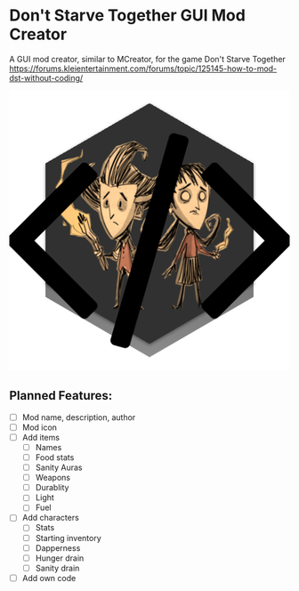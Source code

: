 # Don't Starve Together GUI Mod Creator
A GUI mod creator, similar to MCreator, for the game Don't Starve Together
https://forums.kleientertainment.com/forums/topic/125145-how-to-mod-dst-without-coding/

![logo](https://github.com/decduck3/dstguimodcreator/blob/main/src/resources/dstguimodcreatorlogo.png)

## Planned Features:
- [ ] Mod name, description, author
- [ ] Mod icon
- [ ] Add items
   - [ ] Names
   - [ ] Food stats
   - [ ] Sanity Auras
   - [ ] Weapons
   - [ ] Durablity
   - [ ] Light
   - [ ] Fuel
- [ ] Add characters
   - [ ] Stats
   - [ ] Starting inventory
   - [ ] Dapperness
   - [ ] Hunger drain
   - [ ] Sanity drain
- [ ] Add own code
